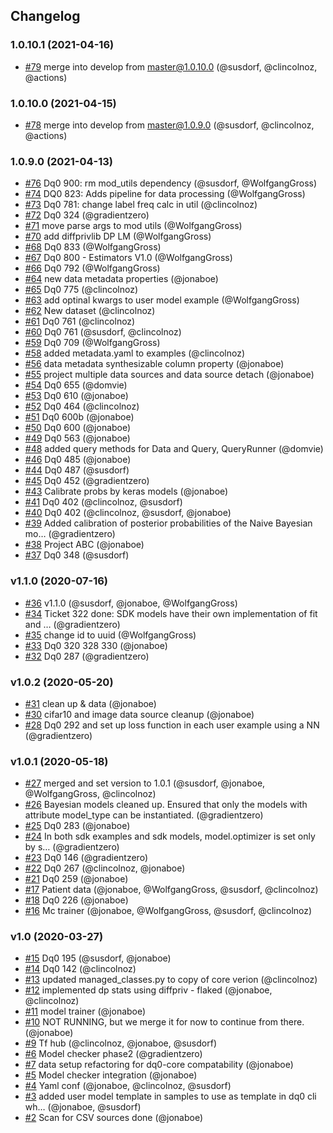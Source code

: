 ## Changelog

### 1.0.10.1 (2021-04-16)
- [#79](https://github.com/gradientzero/dq0-sdk/pull/79) merge into develop from master@1.0.10.0 (@susdorf, @clincolnoz, @actions)

### 1.0.10.0 (2021-04-15)
- [#78](https://github.com/gradientzero/dq0-sdk/pull/78) merge into develop from master@1.0.9.0 (@susdorf, @clincolnoz, @actions)

### 1.0.9.0 (2021-04-13)
- [#76](https://github.com/gradientzero/dq0-sdk/pull/76) Dq0 900: rm mod_utils dependency (@susdorf, @WolfgangGross)
- [#74](https://github.com/gradientzero/dq0-sdk/pull/74) DQ0 823: Adds pipeline for data processing (@WolfgangGross)
- [#73](https://github.com/gradientzero/dq0-sdk/pull/73) Dq0 781: change label freq calc in util (@clincolnoz)
- [#72](https://github.com/gradientzero/dq0-sdk/pull/72) Dq0 324 (@gradientzero)
- [#71](https://github.com/gradientzero/dq0-sdk/pull/71) move parse args to mod utils (@WolfgangGross)
- [#70](https://github.com/gradientzero/dq0-sdk/pull/70) add diffprivlib DP LM (@WolfgangGross)
- [#68](https://github.com/gradientzero/dq0-sdk/pull/68) Dq0 833 (@WolfgangGross)
- [#67](https://github.com/gradientzero/dq0-sdk/pull/67) Dq0 800 - Estimators V1.0 (@WolfgangGross)
- [#66](https://github.com/gradientzero/dq0-sdk/pull/66) Dq0 792 (@WolfgangGross)
- [#64](https://github.com/gradientzero/dq0-sdk/pull/64) new data metadata properties (@jonaboe)
- [#65](https://github.com/gradientzero/dq0-sdk/pull/65) Dq0 775 (@clincolnoz)
- [#63](https://github.com/gradientzero/dq0-sdk/pull/63) add optinal kwargs to user model example (@WolfgangGross)
- [#62](https://github.com/gradientzero/dq0-sdk/pull/62) New dataset (@clincolnoz)
- [#61](https://github.com/gradientzero/dq0-sdk/pull/61) Dq0 761 (@clincolnoz)
- [#60](https://github.com/gradientzero/dq0-sdk/pull/60) Dq0 761 (@susdorf, @clincolnoz)
- [#59](https://github.com/gradientzero/dq0-sdk/pull/59) Dq0 709 (@WolfgangGross)
- [#58](https://github.com/gradientzero/dq0-sdk/pull/58) added metadata.yaml to examples (@clincolnoz)
- [#56](https://github.com/gradientzero/dq0-sdk/pull/56) data metadata synthesizable column property (@jonaboe)
- [#55](https://github.com/gradientzero/dq0-sdk/pull/55) project multiple data sources and data source detach (@jonaboe)
- [#54](https://github.com/gradientzero/dq0-sdk/pull/54) Dq0 655 (@domvie)
- [#53](https://github.com/gradientzero/dq0-sdk/pull/53) Dq0 610 (@jonaboe)
- [#52](https://github.com/gradientzero/dq0-sdk/pull/52) Dq0 464 (@clincolnoz)
- [#51](https://github.com/gradientzero/dq0-sdk/pull/51) Dq0 600b (@jonaboe)
- [#50](https://github.com/gradientzero/dq0-sdk/pull/50) Dq0 600 (@jonaboe)
- [#49](https://github.com/gradientzero/dq0-sdk/pull/49) Dq0 563 (@jonaboe)
- [#48](https://github.com/gradientzero/dq0-sdk/pull/48) added query methods for Data and Query, QueryRunner (@domvie)
- [#46](https://github.com/gradientzero/dq0-sdk/pull/46) Dq0 485 (@jonaboe)
- [#44](https://github.com/gradientzero/dq0-sdk/pull/44) Dq0 487 (@susdorf)
- [#45](https://github.com/gradientzero/dq0-sdk/pull/45) Dq0 452 (@gradientzero)
- [#43](https://github.com/gradientzero/dq0-sdk/pull/43) Calibrate probs by keras models (@jonaboe)
- [#41](https://github.com/gradientzero/dq0-sdk/pull/41) Dq0 402 (@clincolnoz, @susdorf)
- [#40](https://github.com/gradientzero/dq0-sdk/pull/40) Dq0 402 (@clincolnoz, @susdorf, @jonaboe)
- [#39](https://github.com/gradientzero/dq0-sdk/pull/39) Added calibration of posterior probabilities of the Naive Bayesian mo… (@gradientzero)
- [#38](https://github.com/gradientzero/dq0-sdk/pull/38) Project ABC (@jonaboe)
- [#37](https://github.com/gradientzero/dq0-sdk/pull/37) Dq0 348 (@susdorf)

### v1.1.0 (2020-07-16)
- [#36](https://github.com/gradientzero/dq0-sdk/pull/36) v1.1.0 (@susdorf, @jonaboe, @WolfgangGross)
- [#34](https://github.com/gradientzero/dq0-sdk/pull/34) Ticket 322 done: SDK models have their own implementation of fit and … (@gradientzero)
- [#35](https://github.com/gradientzero/dq0-sdk/pull/35) change id to uuid (@WolfgangGross)
- [#33](https://github.com/gradientzero/dq0-sdk/pull/33) Dq0 320 328 330 (@jonaboe)
- [#32](https://github.com/gradientzero/dq0-sdk/pull/32) Dq0 287 (@gradientzero)

### v1.0.2 (2020-05-20)
- [#31](https://github.com/gradientzero/dq0-sdk/pull/31) clean up & data (@jonaboe)
- [#30](https://github.com/gradientzero/dq0-sdk/pull/30) cifar10 and image data source cleanup (@jonaboe)
- [#28](https://github.com/gradientzero/dq0-sdk/pull/28) Dq0 292 and set up loss function in each user example using a NN (@gradientzero)

### v1.0.1 (2020-05-18)
- [#27](https://github.com/gradientzero/dq0-sdk/pull/27) merged and set version to 1.0.1 (@susdorf, @jonaboe, @WolfgangGross, @clincolnoz)
- [#26](https://github.com/gradientzero/dq0-sdk/pull/26) Bayesian models cleaned up. Ensured that only the models with attribute model_type can be instantiated. (@gradientzero)
- [#25](https://github.com/gradientzero/dq0-sdk/pull/25) Dq0 283 (@jonaboe)
- [#24](https://github.com/gradientzero/dq0-sdk/pull/24) In both sdk examples and sdk models, model.optimizer is set only by s… (@gradientzero)
- [#23](https://github.com/gradientzero/dq0-sdk/pull/23) Dq0 146 (@gradientzero)
- [#22](https://github.com/gradientzero/dq0-sdk/pull/22) Dq0 267 (@clincolnoz, @jonaboe)
- [#21](https://github.com/gradientzero/dq0-sdk/pull/21) Dq0 259 (@jonaboe)
- [#17](https://github.com/gradientzero/dq0-sdk/pull/17) Patient data (@jonaboe, @WolfgangGross, @susdorf, @clincolnoz)
- [#18](https://github.com/gradientzero/dq0-sdk/pull/18) Dq0 226 (@jonaboe)
- [#16](https://github.com/gradientzero/dq0-sdk/pull/16) Mc trainer (@jonaboe, @WolfgangGross, @susdorf, @clincolnoz)

### v1.0 (2020-03-27)
- [#15](https://github.com/gradientzero/dq0-sdk/pull/15) Dq0 195 (@susdorf, @jonaboe)
- [#14](https://github.com/gradientzero/dq0-sdk/pull/14) Dq0 142 (@clincolnoz)
- [#13](https://github.com/gradientzero/dq0-sdk/pull/13) updated managed_classes.py to copy of core verion (@clincolnoz)
- [#12](https://github.com/gradientzero/dq0-sdk/pull/12) implemented dp stats using diffpriv - flaked (@jonaboe, @clincolnoz)
- [#11](https://github.com/gradientzero/dq0-sdk/pull/11) model trainer (@jonaboe)
- [#10](https://github.com/gradientzero/dq0-sdk/pull/10) NOT RUNNING, but we merge it for now to continue from there. (@jonaboe)
- [#9](https://github.com/gradientzero/dq0-sdk/pull/9) Tf hub (@clincolnoz, @jonaboe, @susdorf)
- [#6](https://github.com/gradientzero/dq0-sdk/pull/6) Model checker phase2 (@gradientzero)
- [#7](https://github.com/gradientzero/dq0-sdk/pull/7) data setup refactoring for dq0-core compatability (@jonaboe)
- [#5](https://github.com/gradientzero/dq0-sdk/pull/5) Model checker integration (@jonaboe)
- [#4](https://github.com/gradientzero/dq0-sdk/pull/4) Yaml conf (@jonaboe, @clincolnoz, @susdorf)
- [#3](https://github.com/gradientzero/dq0-sdk/pull/3) added user model template in samples to use as template in dq0 cli wh… (@jonaboe, @susdorf)
- [#2](https://github.com/gradientzero/dq0-sdk/pull/2) Scan for CSV sources done (@jonaboe)